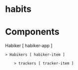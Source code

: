 # habits

# Components
Habiker [ habiker-app ]

    > Habikers [ habiker-item ]

        > trackers [ tracker-item ]